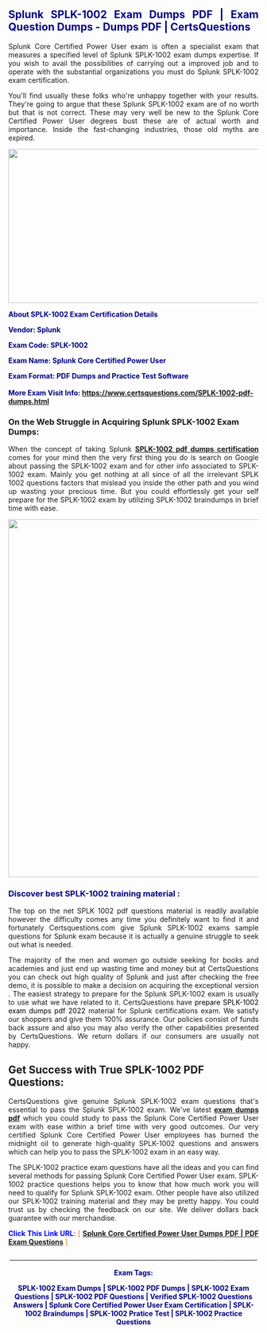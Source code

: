<h2 style="text-align: justify;"><span style="color: #000080;">Splunk SPLK-1002 Exam Dumps PDF | Exam Question Dumps - Dumps PDF | CertsQuestions</span></h2>
<p style="text-align: justify;">Splunk Core Certified Power User exam is often a specialist exam that measures a specified level of Splunk  SPLK-1002 exam dumps expertise. If you wish to avail the possibilities of carrying out a improved job and to operate with the substantial organizations you must do Splunk SPLK-1002 exam certification.</p>
<p style="text-align: justify;">You'll find usually these folks who're unhappy together with your results. They're going to argue that these Splunk  SPLK-1002 exam are of no worth but that is not correct. These may very well be new to the Splunk Core Certified Power User degrees bust these are of actual worth and importance. Inside the fast-changing industries, those old myths are expired.</p>
<p><img style="display: block; margin-left: auto; margin-right: auto;" src="https://i.imgur.com/eaP4ae9.png" width="840" height="310" /></p>
<p><span style="color: #000080;"><strong>About SPLK-1002 Exam Certification Details</strong></span></p>
<p><span style="color: #000080;"><strong>Vendor: Splunk<br /></strong></span></p>
<p><span style="color: #000080;"><strong>Exam Code: SPLK-1002</strong></span></p>
<p><span style="color: #000080;"><strong>Exam Name: Splunk Core Certified Power User</strong></span></p>
<p><span style="color: #000080;"><strong>Exam Format: PDF Dumps and Practice Test Software<br /><br />More Exam Visit Info: <span style="color: #ff6600;"><a href="https://www.certsquestions.com/SPLK-1002-pdf-dumps.html">https://www.certsquestions.com/SPLK-1002-pdf-dumps.html</a></span></strong></span></p>
<h3>On the Web Struggle in Acquiring Splunk SPLK-1002 Exam Dumps:</h3>
<p style="text-align: justify;">When the concept of taking Splunk <a href="https://www.certsquestions.com/SPLK-1002-pdf-dumps.html"><strong> SPLK-1002 pdf dumps certification</strong></a> comes for your mind then the very first thing you do is search on Google about passing the SPLK-1002 exam and for other info associated to SPLK-1002 exam. Mainly you get nothing at all since of all the irrelevant SPLK 1002 questions factors that mislead you inside the other path and you wind up wasting your precious time. But you could effortlessly get your self prepare for the SPLK-1002 exam by utilizing SPLK-1002 braindumps in brief time with ease.</p>
<p><a href="https://www.certsquestions.com/SPLK-1002-pdf-dumps.html"><img style="display: block; margin-left: auto; margin-right: auto;" src="https://i.imgur.com/pxhoKQ2.png" width="720" /></a></p>
<h3><span style="color: #000080;">Discover best  SPLK-1002 training material :</span></h3>
<p style="text-align: justify;">The top on the net SPLK 1002 pdf questions material is readily available however the difficulty comes any time you definitely want to find it and fortunately Certsquestions.com give Splunk SPLK-1002 exams sample questions for Splunk  exam because it is actually a genuine struggle to seek out what is needed.</p>
<p style="text-align: justify;">The majority of the men and women go outside seeking for books and academies and just end up wasting time and money but at CertsQuestions you can check out high quality of Splunk  and just after checking the free demo, it is possible to make a decision on acquiring the exceptional version . The easiest strategy to prepare for the Splunk SPLK-1002 exam is usually to use what we have related to it. CertsQuestions have <span style="color: #000000;">prepare SPLK-1002 exam dumps pdf 2022</span> material for Splunk certifications exam. We satisfy our shoppers and give them 100% assurance. Our policies consist of funds back assure and also you may also verify the other capabilities presented by CertsQuestions. We return dollars if our consumers are usually not happy.</p>
<h2>Get Success with True SPLK-1002 PDF Questions:</h2>
<p style="text-align: justify;">CertsQuestions give genuine Splunk SPLK-1002 exam questions that's essential to pass the Splunk  SPLK-1002 exam. We've latest<strong>&nbsp;<a href="https://www.certsquestions.com/">exam dumps pdf</a></strong>&nbsp;which you could study to pass the Splunk Core Certified Power User exam with ease within a brief time with very good outcomes. Our very certified Splunk Core Certified Power User employees has burned the midnight oil to generate high-quality SPLK-1002 questions and answers which can help you to pass the SPLK-1002 exam in an easy way.</p>
<p style="text-align: justify;">The SPLK-1002 practice exam questions have all the ideas and you can find several methods for passing Splunk Core Certified Power User exam. SPLK-1002 practice questions helps you to know that how much work you will need to qualify for Splunk  SPLK-1002 exam. Other people have also utilized our SPLK-1002 training material and they may be pretty happy. You could trust us by checking the feedback on our site. We deliver dollars back guarantee with our merchandise.</p>
<p style="text-align: justify;"><span style="color: #0000ff;"><strong>Click This Link URL</strong>:</span> <span style="color: #ff6600;">[ <strong><a href="https://www.certsquestions.com/splunk-core-certified-power-user-certification.html">Splunk Core Certified Power User Dumps PDF | PDF Exam Questions</a></strong> ]</span></p>
<p style="text-align: center;">______________________________________________________________________________</p>
<p style="text-align: center;"><span style="color: #000080;"><strong>Exam Tags:</strong></span></p>
<p style="text-align: center;"><span style="color: #000080;"><strong>SPLK-1002 Exam Dumps | SPLK-1002 PDF Dumps | SPLK-1002 Exam Questions | SPLK-1002 PDF Questions | Verified SPLK-1002 Questions Answers | Splunk Core Certified Power User Exam Certification | SPLK-1002 Braindumps | SPLK-1002 Pratice Test | SPLK-1002 Practice Questions</strong></span></p>
